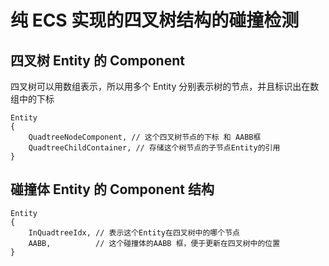 # 纯 ECS 实现的四叉树结构的碰撞检测

## 四叉树 Entity 的 Component

四叉树可以用数组表示，所以用多个 Entity 分别表示树的节点，并且标识出在数组中的下标

```
Entity
{
    QuadtreeNodeComponent, // 这个四叉树节点的下标 和 AABB框
    QuadtreeChildContainer, // 存储这个树节点的子节点Entity的引用
}
```

## 碰撞体 Entity 的 Component 结构

```
Entity
{
    InQuadtreeIdx, // 表示这个Entity在四叉树中的哪个节点
    AABB,          // 这个碰撞体的AABB 框，便于更新在四叉树中的位置
}
```